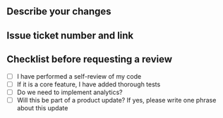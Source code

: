 ## Describe your changes
<!-- Clearly and concisely describe what you changed -->

## Issue ticket number and link
<!-- Example: Closes #123 or Link to the issue -->

## Checklist before requesting a review
- [ ] I have performed a self-review of my code  
- [ ] If it is a core feature, I have added thorough tests  
- [ ] Do we need to implement analytics?  
- [ ] Will this be part of a product update? If yes, please write one phrase about this update  

